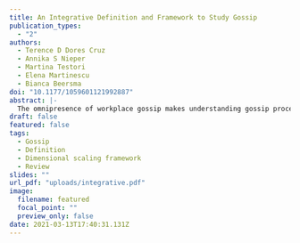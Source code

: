 ```yaml
---
title: An Integrative Definition and Framework to Study Gossip
publication_types:
  - "2"
authors:
  - Terence D Dores Cruz
  - Annika S Nieper
  - Martina Testori
  - Elena Martinescu
  - Bianca Beersma
doi: "10.1177/1059601121992887"
abstract: |-
  The omnipresence of workplace gossip makes understanding gossip processes imperative to understand social life in organizations. Although gossip research has recently increased across the social sciences, gossip is conceptualized in disparate ways in the scientific literature. This conceptual confusion impedes theoretical integration and providing practical advice. To resolve this, we systematically reviewed 6114 scientific articles on gossip and identified 324 articles that define gossip. From these definitions, we extracted two essential characteristics of gossip on which there seems to be agreement within the literature, namely, (1) that gossip is communication between humans involving a sender, a receiver, and a target, and (2) that the target is absent or unaware of the communicated content. These two characteristics formed the basis of a broad, integrative definition of gossip: a sender communicating to a receiver about a target who is absent or unaware of the content. Furthermore, some definitions include characteristics on which there is less agreement: gossip valence (from negative to neutral to positive) and formality (from informal to intermediate to formal). We incorporate these characteristics in a dimensional scaling framework that can guide future research. Our broad, integrative definition of gossip and the dimensional scaling framework provide the building blocks for a systematic, integrated knowledge base on the role of gossip in human social life in general as well as in organizations. This can foster future theory development and hypothesis testing, ultimately helping organizations to manage gossip.
draft: false
featured: false
tags:
  - Gossip
  - Definition
  - Dimensional scaling framework
  - Review
slides: ""
url_pdf: "uploads/integrative.pdf"
image:
  filename: featured
  focal_point: ""
  preview_only: false
date: 2021-03-13T17:40:31.131Z
---
```

<script type='text/javascript' src='https://d1bxh8uas1mnw7.cloudfront.net/assets/embed.js'></script>
<div data-badge-details="right" data-badge-type="large-donut" data-doi="http://dx.doi.org/10.1177/1059601121992887" data-hide-no-mentions="true" class="altmetric-embed"></div>
